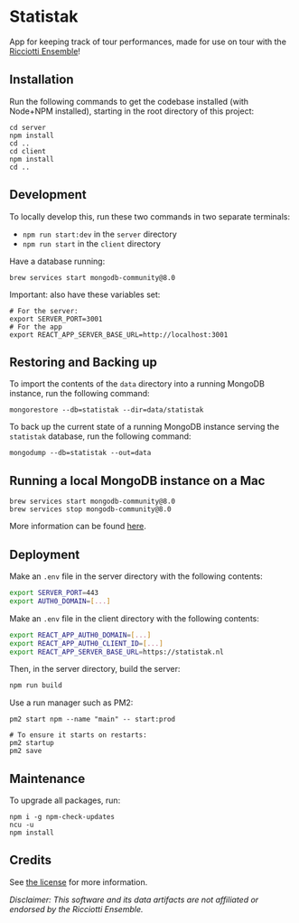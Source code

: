 # Statistak

App for keeping track of tour performances, made for use on tour with the [Ricciotti Ensemble](https://ricciotti.nl)!

## Installation

Run the following commands to get the codebase installed (with Node+NPM installed), starting in the root directory of this project:

```shell script
cd server
npm install
cd ..
cd client
npm install
cd ..
```

## Development

To locally develop this, run these two commands in two separate terminals:

* `npm run start:dev` in the `server` directory
* `npm run start` in the `client` directory 

Have a database running:

```shell script
brew services start mongodb-community@8.0
```

Important: also have these variables set:

```shell script
# For the server:
export SERVER_PORT=3001
# For the app
export REACT_APP_SERVER_BASE_URL=http://localhost:3001
```

## Restoring and Backing up
To import the contents of the `data` directory into a running MongoDB instance, run the following command:

```shell script
mongorestore --db=statistak --dir=data/statistak
```

To back up the current state of a running MongoDB instance serving the `statistak` database, run the following command:

```shell script
mongodump --db=statistak --out=data
```

## Running a local MongoDB instance on a Mac

```shell script
brew services start mongodb-community@8.0
brew services stop mongodb-community@8.0
```

More information can be found [here](https://www.mongodb.com/docs/manual/tutorial/install-mongodb-on-os-x/).

## Deployment

Make an `.env` file in the server directory with the following contents:

```bash
export SERVER_PORT=443
export AUTH0_DOMAIN=[...]
```

Make an `.env` file in the client directory with the following contents:

```bash
export REACT_APP_AUTH0_DOMAIN=[...]
export REACT_APP_AUTH0_CLIENT_ID=[...]
export REACT_APP_SERVER_BASE_URL=https://statistak.nl
```

Then, in the server directory, build the server:

```bash
npm run build
```

Use a run manager such as PM2:

```shell script
pm2 start npm --name "main" -- start:prod

# To ensure it starts on restarts:
pm2 startup
pm2 save
```

## Maintenance

To upgrade all packages, run:

```shell script
npm i -g npm-check-updates
ncu -u
npm install
```

## Credits

See [the license](LICENSE) for more information.

_Disclaimer: This software and its data artifacts are not affiliated or endorsed by the Ricciotti Ensemble._
